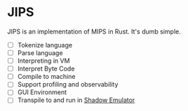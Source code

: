 # JIPS

JIPS is an implementation of MIPS in Rust. It's dumb simple.

- [ ] Tokenize language
- [ ] Parse language
- [ ] Interpreting in VM
- [ ] Interpret Byte Code
- [ ] Compile to machine
- [ ] Support profiling and observability
- [ ] GUI Environment
- [ ] Transpile to and run in [Shadow Emulator](https://github.com/Ymit24/luna)

